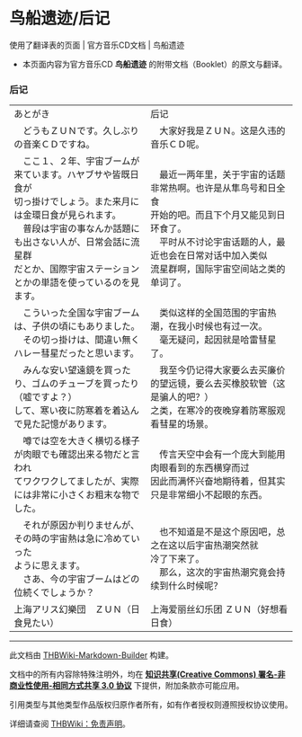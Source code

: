 # 鸟船遗迹/后记

<!-- source html: G:\repos\THBWiki-Markdown-Builder\THBWikiMarkdown\Temp\main\3\30\ns0%3A%E9%B8%9F%E8%88%B9%E9%81%97%E8%BF%B9%2F%E5%90%8E%E8%AE%B0.html -->

使用了翻译表的页面 | 官方音乐CD文档 | 鸟船遗迹

- 本页面内容为官方音乐CD **鸟船遗迹** 的附带文档（Booklet）的原文与翻译。

### 后记

<table><tbody><tr class="tt-content" id="后记-1" data-pos="&#91;&quot;\u540e\u8bb0&quot;,1&#93;"><td class="tt-ja" lang="ja"><div class="poem">あとがき</div></td><td class="tt-zh" lang="zh"><div class="poem">后记</div></td></tr><tr class="tt-content" id="后记-2" data-pos="&#91;&quot;\u540e\u8bb0&quot;,2&#93;"><td class="tt-ja" lang="ja"><div class="poem">　どうもＺＵＮです。久しぶりの音楽ＣＤですね。</div></td><td class="tt-zh" lang="zh"><div class="poem">　大家好我是ＺＵＮ。这是久违的音乐ＣＤ呢。</div></td></tr><tr class="tt-content" id="后记-3" data-pos="&#91;&quot;\u540e\u8bb0&quot;,3&#93;"><td class="tt-ja" lang="ja"><div class="poem">　ここ１、２年、宇宙ブームが来ています。ハヤブサや皆既日食が<br>切っ掛けでしょう。また来月には金環日食が見られます。<br>　普段は宇宙の事なんか話題にも出さない人が、日常会話に流星群<br>だとか、国際宇宙ステーションとかの単語を使っているのを見ます。</div></td><td class="tt-zh" lang="zh"><div class="poem">　最近一两年里，关于宇宙的话题非常热啊。也许是从隼鸟号和日全食<br>开始的吧。而且下个月又能见到日环食了。<br>　平时从不讨论宇宙话题的人，最近也会在日常对话中加入类似<br>流星群啊，国际宇宙空间站之类的单词了。</div></td></tr><tr class="tt-content" id="后记-4" data-pos="&#91;&quot;\u540e\u8bb0&quot;,4&#93;"><td class="tt-ja" lang="ja"><div class="poem">　こういった全国な宇宙ブームは、子供の頃にもありました。<br>　その切っ掛けは、間違い無くハレー彗星だったと思います。</div></td><td class="tt-zh" lang="zh"><div class="poem">　类似这样的全国范围的宇宙热潮，在我小时候也有过一次。<br>　毫无疑问，起因就是哈雷彗星了。</div></td></tr><tr class="tt-content" id="后记-5" data-pos="&#91;&quot;\u540e\u8bb0&quot;,5&#93;"><td class="tt-ja" lang="ja"><div class="poem">　みんな安い望遠鏡を買ったり、ゴムのチューブを買ったり（嘘ですよ？）<br>して、寒い夜に防寒着を着込んで見た記憶があります。</div></td><td class="tt-zh" lang="zh"><div class="poem">　我至今仍记得大家要么去买廉价的望远镜，要么去买橡胶软管（这是骗人的吧？）<br>之类，在寒冷的夜晚穿着防寒服观看彗星的场景。</div></td></tr><tr class="tt-content" id="后记-6" data-pos="&#91;&quot;\u540e\u8bb0&quot;,6&#93;"><td class="tt-ja" lang="ja"><div class="poem">　噂では空を大きく横切る様子が肉眼でも確認出来る物だと言われ<br>てワクワクしてましたが、実際には非常に小さくお粗末な物でした。</div></td><td class="tt-zh" lang="zh"><div class="poem">　传言天空中会有一个庞大到能用肉眼看到的东西横穿而过<br>因此而满怀兴奋地期待着，但其实只是非常细小不起眼的东西。</div></td></tr><tr class="tt-content" id="后记-7" data-pos="&#91;&quot;\u540e\u8bb0&quot;,7&#93;"><td class="tt-ja" lang="ja"><div class="poem">　それが原因か判りませんが、その時の宇宙熱は急に冷めていった<br>ように思えます。<br>　さあ、今の宇宙ブームはどの位続くでしょうか？</div></td><td class="tt-zh" lang="zh"><div class="poem">　也不知道是不是这个原因吧，总之在这以后宇宙热潮突然就<br>冷了下来了。<br>　那么，这次的宇宙热潮究竟会持续到什么时候呢？</div></td></tr><tr class="tt-content-right" id="后记-8" data-pos="&#91;&quot;\u540e\u8bb0&quot;,8&#93;"><td class="tt-jar" lang="ja"><div class="poem">上海アリス幻樂団　ＺＵＮ（日食見たい）</div></td><td class="tt-zhr" lang="zh"><div class="poem">上海爱丽丝幻乐团  ＺＵＮ（好想看日食）</div></td></tr></tbody></table>


  
  

  





---

此文档由 [THBWiki-Markdown-Builder](https://github.com/Delsin-Yu/THBWiki-Markdown-Builder) 构建。

文档中的所有内容除特殊注明外，均在 [**知识共享(Creative Commons) 署名-非商业性使用-相同方式共享 3.0 协议**](https://creativecommons.org/licenses/by-sa/3.0/deed.zh-hans) 下提供，附加条款亦可能应用。

引用类型与其他类型作品版权归原作者所有，如有作者授权则遵照授权协议使用。

详细请查阅 [THBWiki：免责声明](https://thbwiki.cc/THBWiki:%E5%85%8D%E8%B4%A3%E5%A3%B0%E6%98%8E)。

